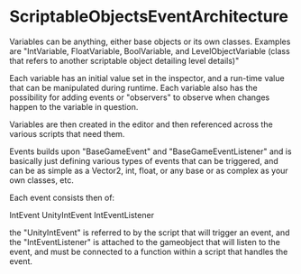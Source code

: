 # ScriptableObjectsEventArchitecture


Variables can be anything, either base objects or its own classes. Examples are "IntVariable, FloatVariable, BoolVariable, and LevelObjectVariable (class that refers to another scriptable object detailing level details)"

Each variable has an initial value set in the inspector, and a run-time value that can be manipulated during runtime.
Each variable also has the possibility for adding events or "observers" to observe when changes happen to the variable in question.

Variables are then created in the editor and then referenced across the various scripts that need them.

Events builds upon "BaseGameEvent" and "BaseGameEventListener" and is basically just defining various types of events that can be triggered, and can be as simple as a Vector2, int, float, or any base or as complex as your own classes, etc.

Each event consists then of:

IntEvent
UnityIntEvent
IntEventListener

the "UnityIntEvent" is referred to by the script that will trigger an event, and the "IntEventListener" is attached to the gameobject that will listen to the event, and must be connected to a function within a script that handles the event.
